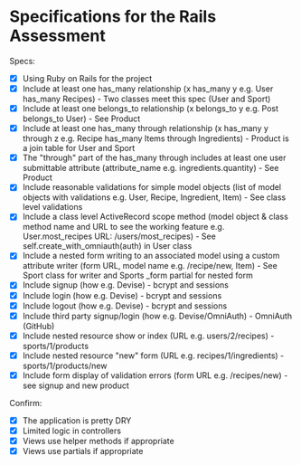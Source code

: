 # Specifications for the Rails Assessment

Specs:
- [x] Using Ruby on Rails for the project
- [x] Include at least one has_many relationship (x has_many y e.g. User has_many Recipes) - Two classes meet this spec (User and Sport)
- [x] Include at least one belongs_to relationship (x belongs_to y e.g. Post belongs_to User) - See Product
- [x] Include at least one has_many through relationship (x has_many y through z e.g. Recipe has_many Items through Ingredients) - Product is a join table for User and Sport
- [x] The "through" part of the has_many through includes at least one user submittable attribute (attribute_name e.g. ingredients.quantity) - See Product
- [x] Include reasonable validations for simple model objects (list of model objects with validations e.g. User, Recipe, Ingredient, Item) - See class level validations
- [x] Include a class level ActiveRecord scope method (model object & class method name and URL to see the working feature e.g. User.most_recipes URL: /users/most_recipes) - See self.create_with_omniauth(auth) in User class
- [x] Include a nested form writing to an associated model using a custom attribute writer (form URL, model name e.g. /recipe/new, Item) - See Sport class for writer and Sports _form partial for nested form
- [x] Include signup (how e.g. Devise) - bcrypt and sessions
- [x] Include login (how e.g. Devise) - bcrypt and sessions
- [x] Include logout (how e.g. Devise) - bcrypt and sessions
- [x] Include third party signup/login (how e.g. Devise/OmniAuth) - OmniAuth (GitHub)
- [x] Include nested resource show or index (URL e.g. users/2/recipes) - sports/1/products
- [x] Include nested resource "new" form (URL e.g. recipes/1/ingredients) - sports/1/products/new
- [x] Include form display of validation errors (form URL e.g. /recipes/new) - see signup and new product

Confirm:
- [x] The application is pretty DRY
- [x] Limited logic in controllers
- [x] Views use helper methods if appropriate
- [x] Views use partials if appropriate
